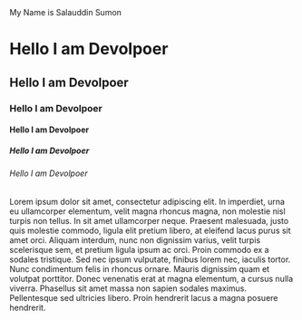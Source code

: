 <!DOCTYPE html>
<html lang="en">
<head>
	<meta charset="utf-8">
	<meta name="viewport" content="width=device-width, initial-scale=1">
	<title>Salauddin Sumon</title>
</head>
<body>
My Name is Salauddin Sumon 
<h1>Hello I am Devolpoer</h1>
<h2>Hello I am Devolpoer</h2>
<h3>Hello I am Devolpoer</h3>
<h4>Hello I am Devolpoer</h4>
<h5>Hello I am Devolpoer</h5>
<h6>Hello I am Devolpoer</h6>
<p>
Lorem ipsum dolor sit amet, consectetur adipiscing elit. In imperdiet, urna eu ullamcorper elementum, velit magna rhoncus magna, non molestie nisl turpis non tellus. In sit amet ullamcorper neque. Praesent malesuada, justo quis molestie commodo, ligula elit pretium libero, at eleifend lacus purus sit amet orci. Aliquam interdum, nunc non dignissim varius, velit turpis scelerisque sem, et pretium ligula ipsum ac orci. Proin commodo ex a sodales tristique. Sed nec ipsum vulputate, finibus lorem nec, iaculis tortor. Nunc condimentum felis in rhoncus ornare. Mauris dignissim quam et volutpat porttitor. Donec venenatis erat at magna elementum, a cursus nulla viverra. Phasellus sit amet massa non sapien sodales maximus. Pellentesque sed ultricies libero. Proin hendrerit lacus a magna posuere hendrerit.</p>
<img src="images/salauddinsumon.jpg" alt="">
</html>
